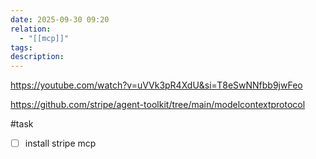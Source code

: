 ```yaml
---
date: 2025-09-30 09:20
relation:
  - "[[mcp]]"
tags:
description:
---
```

https://youtube.com/watch?v=uVVk3pR4XdU&si=T8eSwNNfbb9jwFeo

https://github.com/stripe/agent-toolkit/tree/main/modelcontextprotocol

#task
- [ ] install stripe mcp
